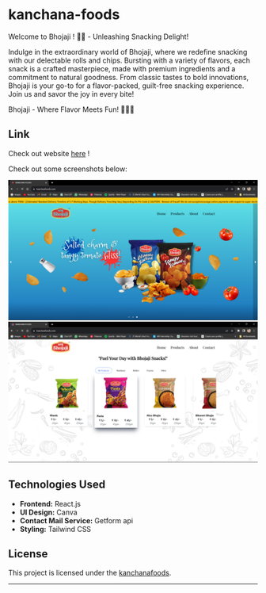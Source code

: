 # kanchana-foods

Welcome to Bhojaji ! 🍲🥢 - Unleashing Snacking Delight!

Indulge in the extraordinary world of Bhojaji, where we redefine snacking with our delectable rolls and chips. Bursting with a variety of flavors, each snack is a crafted masterpiece, made with premium ingredients and a commitment to natural goodness. From classic tastes to bold innovations, Bhojaji is your go-to for a flavor-packed, guilt-free snacking experience. Join us and savor the joy in every bite!

Bhojaji - Where Flavor Meets Fun! 🌮🥔🎉

## Link
Check out website [here](https://kanchanfoods.com) !

Check out some screenshots below:

![Screenshot 1](Project_screenshots/screenshot-1.png)
![Screenshot 2](Project_screenshots/screenshots-2.png)

## Technologies Used

- **Frontend:** React.js
- **UI Design:** Canva
- **Contact Mail Service:** Getform api
- **Styling:** Tailwind CSS

## License

This project is licensed under the [kanchanafoods](LICENSE).

---
